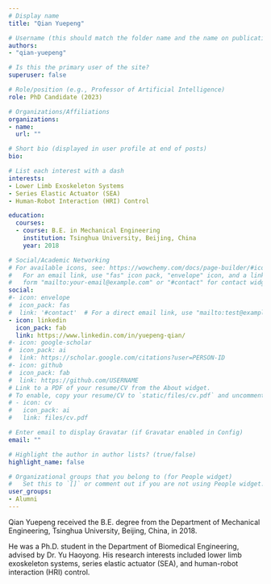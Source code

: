 ```yaml
---
# Display name
title: "Qian Yuepeng"

# Username (this should match the folder name and the name on publications)
authors:
- "qian-yuepeng"

# Is this the primary user of the site?
superuser: false

# Role/position (e.g., Professor of Artificial Intelligence)
role: PhD Candidate (2023)

# Organizations/Affiliations
organizations:
- name: 
  url: ""

# Short bio (displayed in user profile at end of posts)
bio: 

# List each interest with a dash
interests:
- Lower Limb Exoskeleton Systems
- Series Elastic Actuator (SEA)
- Human-Robot Interaction (HRI) Control

education:
  courses:
  - course: B.E. in Mechanical Engineering
    institution: Tsinghua University, Beijing, China
    year: 2018

# Social/Academic Networking
# For available icons, see: https://wowchemy.com/docs/page-builder/#icons
#   For an email link, use "fas" icon pack, "envelope" icon, and a link in the
#   form "mailto:your-email@example.com" or "#contact" for contact widget.
social:
#- icon: envelope
#  icon_pack: fas
#  link: '#contact'  # For a direct email link, use "mailto:test@example.org".
- icon: linkedin
  icon_pack: fab
  link: https://www.linkedin.com/in/yuepeng-qian/
#- icon: google-scholar
#  icon_pack: ai
#  link: https://scholar.google.com/citations?user=PERSON-ID
#- icon: github
#  icon_pack: fab
#  link: https://github.com/USERNAME
# Link to a PDF of your resume/CV from the About widget.
# To enable, copy your resume/CV to `static/files/cv.pdf` and uncomment the lines below.
# - icon: cv
#   icon_pack: ai
#   link: files/cv.pdf

# Enter email to display Gravatar (if Gravatar enabled in Config)
email: ""

# Highlight the author in author lists? (true/false)
highlight_name: false

# Organizational groups that you belong to (for People widget)
#   Set this to `[]` or comment out if you are not using People widget.
user_groups:
- Alumni
---
```


Qian Yuepeng received the B.E. degree from the Department of Mechanical Engineering, Tsinghua University, Beijing, China, in 2018.

He was a Ph.D. student in the Department of Biomedical Engineering, advised by Dr. Yu Haoyong. His research interests included lower limb exoskeleton systems, series elastic actuator (SEA), and human-robot interaction (HRI) control.
